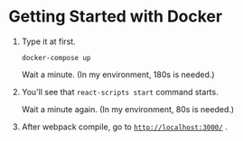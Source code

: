 # Getting Started with Docker

1. Type it at first.

   ```
   docker-compose up
   ```

   Wait a minute. (In my environment, 180s is needed.)

2. You'll see that `react-scripts start` command starts.

   Wait a minute again. (In my environment, 80s is needed.)

3. After webpack compile, go to [`http://localhost:3000/`](url) .
